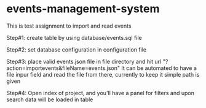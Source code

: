 # events-management-system
This is test assignment to import and read events 


Step#1:
create table by using database/events.sql file

Step#2:
set database configuration in configuration file

Step#3:
place valid events.json file in file directory and hit url "?action=importevents&fileName=events.json"
It can be automated to have a file inpur field and read the file from there, currently to keep it simple path is given


Step#4:
Open index of project, and you'll have a panel for filters and upon search data will be loaded in table